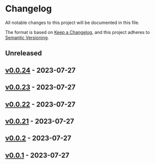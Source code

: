 # Changelog

All notable changes to this project will be documented in this file.

The format is based on [Keep a Changelog](https://keepachangelog.com/en/1.0.0/),
and this project adheres to [Semantic Versioning](https://semver.org/spec/v2.0.0.html).

## Unreleased

## [v0.0.24](https://github.com/cheshire-cat-ai/ccat-api-py/releases/tag/v0.0.24) - 2023-07-27

## [v0.0.23](https://github.com/cheshire-cat-ai/ccat-api-py/releases/tag/v0.0.23) - 2023-07-27

## [v0.0.22](https://github.com/cheshire-cat-ai/ccat-api-py/releases/tag/v0.0.22) - 2023-07-27

## [v0.0.21](https://github.com/cheshire-cat-ai/ccat-api-py/releases/tag/v0.0.21) - 2023-07-27

## [v0.0.2](https://github.com/cheshire-cat-ai/ccat-api-py/releases/tag/v0.0.2) - 2023-07-27
## [v0.0.1](https://github.com/cheshire-cat-ai/ccat-api-py/releases/tag/v0.0.1) - 2023-07-27
